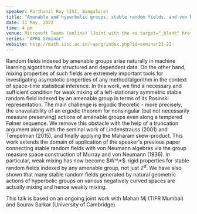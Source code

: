 ```yaml
---
speaker: Parthanil Roy (ISI, Bangalore)
title: "Amenable and hyperbolic groups, stable random fields, and von Neumann algebras"
date: 11 May, 2022
time: 4 pm
venue: Microsoft Teams (online) (Joint with the <a target="_blank" href="http://math.iisc.ac.in/geometry-topology-seminar.html">Geometry & Topology Seminar</a>)
series: "APRG Seminar"
website: http://math.iisc.ac.in/~aprg/index.php?id=seminar21-22
---
```


Random fields indexed by amenable groups arise naturally in machine learning algorithms for structured and dependent data.
On the other hand, mixing properties of such fields are extremely important tools for investigating asymptotic properties
of any method/algorithm in the context of space-time statistical inference. In this work, we find a necessary and sufficient
condition for weak mixing of a left-stationary symmetric stable random field indexed by an amenable group in terms of its
Rosinski representation. The main challenge is ergodic theoretic - more precisely, the unavailability of an ergodic theorem
for nonsingular (but not necessarily measure preserving) actions of amenable groups even along a tempered Følner sequence.
We remove this obstacle with the help of a truncation argument along with the seminal work of Lindenstrauss (2001) and
Tempelman (2015), and finally applying the Maharam skew-product. This work extends the domain of application of the speaker's
previous paper connecting stable random fields with von Neumann algebras via the group measure space construction of Murray
and von Neumann (1936). In particular, weak mixing has now become $W^\*$-rigid properties for stable random fields indexed
by any amenable group, not just $\mathbb{Z}^d$. We have also shown that many stable random fields generated by natural
geometric actions of hyperbolic groups on various negatively curved spaces are actually mixing and hence weakly mixing.

This talk is based on an ongoing joint work with Mahan Mj (TIFR Mumbai) and Sourav Sarkar (University of Cambridge).
